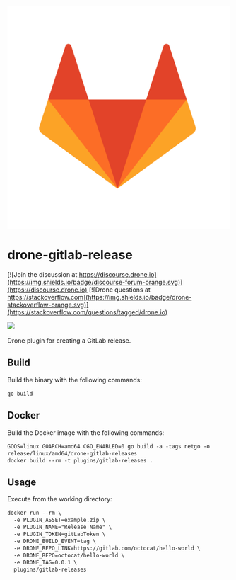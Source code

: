 ![gitlab.logo](logo.svg)


# drone-gitlab-release

[![Join the discussion at https://discourse.drone.io](https://img.shields.io/badge/discourse-forum-orange.svg)](https://discourse.drone.io)
[![Drone questions at https://stackoverflow.com](https://img.shields.io/badge/drone-stackoverflow-orange.svg)](https://stackoverflow.com/questions/tagged/drone.io)

[![](https://images.microbadger.com/badges/image/alexgamas/drone-rocketchat.svg)](https://microbadger.com/images/alexgamas/drone-rocketchat "Get your own image badge on microbadger.com")

Drone plugin for creating a GitLab release. 

## Build

Build the binary with the following commands:

```
go build
```

## Docker

Build the Docker image with the following commands:

```
GOOS=linux GOARCH=amd64 CGO_ENABLED=0 go build -a -tags netgo -o release/linux/amd64/drone-gitlab-releases
docker build --rm -t plugins/gitlab-releases .
```

## Usage

Execute from the working directory:

```
docker run --rm \
  -e PLUGIN_ASSET=example.zip \
  -e PLUGIN_NAME="Release Name" \
  -e PLUGIN_TOKEN=gitLabToken \
  -e DRONE_BUILD_EVENT=tag \
  -e DRONE_REPO_LINK=https://gitlab.com/octocat/hello-world \
  -e DRONE_REPO=octocat/hello-world \
  -e DRONE_TAG=0.0.1 \
  plugins/gitlab-releases
```
